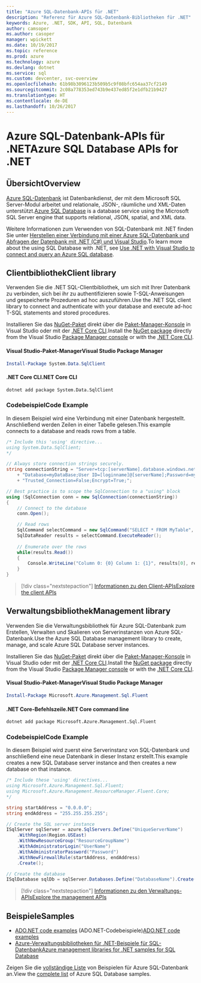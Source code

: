```yaml
---
title: "Azure SQL-Datenbank-APIs für .NET"
description: "Referenz für Azure SQL-Datenbank-Bibliotheken für .NET"
keywords: Azure, .NET, SDK, API, SQL, Datenbank
author: camsoper
ms.author: casoper
manager: wpickett
ms.date: 10/19/2017
ms.topic: reference
ms.prod: azure
ms.technology: azure
ms.devlang: dotnet
ms.service: sql
ms.custom: devcenter, svc-overview
ms.openlocfilehash: 61b98b3096123b509b5c9f08bfc654aa37cf2149
ms.sourcegitcommit: 2c08a778353ed743b9e437ed85f2e1dfb21b9427
ms.translationtype: HT
ms.contentlocale: de-DE
ms.lasthandoff: 10/26/2017
---
```

# <a name="azure-sql-database-apis-for-net"></a><span data-ttu-id="c2d4d-104">Azure SQL-Datenbank-APIs für .NET</span><span class="sxs-lookup"><span data-stu-id="c2d4d-104">Azure SQL Database APIs for .NET</span></span>

## <a name="overview"></a><span data-ttu-id="c2d4d-105">Übersicht</span><span class="sxs-lookup"><span data-stu-id="c2d4d-105">Overview</span></span>

<span data-ttu-id="c2d4d-106">[Azure SQL-Datenbank](https://docs.microsoft.com/azure/sql-database/sql-database-technical-overview) ist Datenbankdienst, der mit dem Microsoft SQL Server-Modul arbeitet und relationale, JSON-, räumliche und XML-Daten unterstützt.</span><span class="sxs-lookup"><span data-stu-id="c2d4d-106">[Azure SQL Database](https://docs.microsoft.com/azure/sql-database/sql-database-technical-overview) is a database service using the Microsoft SQL Server engine that supports relational, JSON, spatial, and XML data.</span></span> 

<span data-ttu-id="c2d4d-107">Weitere Informationen zum Verwenden von SQL-Datenbank mit .NET finden Sie unter [Herstellen einer Verbindung mit einer Azure SQL-Datenbank und Abfragen der Datenbank mit .NET (C#) und Visual Studio](https://docs.microsoft.com/azure/sql-database/sql-database-connect-query-dotnet-visual-studio).</span><span class="sxs-lookup"><span data-stu-id="c2d4d-107">To learn more about the using SQL Database with .NET, see [Use .NET with Visual Studio to connect and query an Azure SQL database](https://docs.microsoft.com/azure/sql-database/sql-database-connect-query-dotnet-visual-studio).</span></span>

## <a name="client-library"></a><span data-ttu-id="c2d4d-108">Clientbibliothek</span><span class="sxs-lookup"><span data-stu-id="c2d4d-108">Client library</span></span>

<span data-ttu-id="c2d4d-109">Verwenden Sie die .NET SQL-Clientbibliothek, um sich mit Ihrer Datenbank zu verbinden, sich bei ihr zu authentifizieren sowie T-SQL-Anweisungen und gespeicherte Prozeduren ad hoc auszuführen.</span><span class="sxs-lookup"><span data-stu-id="c2d4d-109">Use the .NET SQL client library to connect and authenticate with your database and execute ad-hoc T-SQL statements and stored procedures.</span></span>

<span data-ttu-id="c2d4d-110">Installieren Sie das [NuGet-Paket]( https://www.nuget.org/packages/System.Data.SqlClient) direkt über die [Paket-Manager-Konsole](https://docs.microsoft.com/nuget/tools/package-manager-console) in Visual Studio oder mit der [.NET Core CLI](https://docs.microsoft.com/dotnet/core/tools/dotnet-add-package).</span><span class="sxs-lookup"><span data-stu-id="c2d4d-110">Install the [NuGet package]( https://www.nuget.org/packages/System.Data.SqlClient) directly from the Visual Studio [Package Manager console](https://docs.microsoft.com/nuget/tools/package-manager-console) or with the [.NET Core CLI](https://docs.microsoft.com/dotnet/core/tools/dotnet-add-package).</span></span>

#### <a name="visual-studio-package-manager"></a><span data-ttu-id="c2d4d-111">Visual Studio-Paket-Manager</span><span class="sxs-lookup"><span data-stu-id="c2d4d-111">Visual Studio Package Manager</span></span>

```powershell
Install-Package System.Data.SqlClient
```

#### <a name="net-core-cli"></a><span data-ttu-id="c2d4d-112">.NET Core CLI</span><span class="sxs-lookup"><span data-stu-id="c2d4d-112">.NET Core CLI</span></span>

```bash
dotnet add package System.Data.SqlClient
```

### <a name="code-example"></a><span data-ttu-id="c2d4d-113">Codebeispiel</span><span class="sxs-lookup"><span data-stu-id="c2d4d-113">Code Example</span></span>

<span data-ttu-id="c2d4d-114">In diesem Beispiel wird eine Verbindung mit einer Datenbank hergestellt. Anschließend werden Zeilen in einer Tabelle gelesen.</span><span class="sxs-lookup"><span data-stu-id="c2d4d-114">This example connects to a database and reads rows from a table.</span></span>

```csharp
/* Include this 'using' directive...
using System.Data.SqlClient;
*/

// Always store connection strings securely. 
string connectionString = "Server=tcp:[serverName].database.windows.net;" 
    + "Database=myDataBase;User ID=[loginname]@[serverName];Password=myPassword;"
    + "Trusted_Connection=False;Encrypt=True;";

// Best practice is to scope the SqlConnection to a "using" block
using (SqlConnection conn = new SqlConnection(connectionString))
{
    // Connect to the database
    conn.Open();

    // Read rows
    SqlCommand selectCommand = new SqlCommand("SELECT * FROM MyTable", conn);
    SqlDataReader results = selectCommand.ExecuteReader();
    
    // Enumerate over the rows
    while(results.Read())
    {
        Console.WriteLine("Column 0: {0} Column 1: {1}", results[0], results[1]);
    }
}
```

> [!div class="nextstepaction"]
> [<span data-ttu-id="c2d4d-115">Informationen zu den Client-APIs</span><span class="sxs-lookup"><span data-stu-id="c2d4d-115">Explore the client APIs</span></span>](/dotnet/api/overview/azure/sql/client)

## <a name="management-library"></a><span data-ttu-id="c2d4d-116">Verwaltungsbibliothek</span><span class="sxs-lookup"><span data-stu-id="c2d4d-116">Management library</span></span>

<span data-ttu-id="c2d4d-117">Verwenden Sie die Verwaltungsbibliothek für Azure SQL-Datenbank zum Erstellen, Verwalten und Skalieren von Serverinstanzen von Azure SQL-Datenbank.</span><span class="sxs-lookup"><span data-stu-id="c2d4d-117">Use the Azure SQL Database management library to create, manage, and scale Azure SQL Database server instances.</span></span>

<span data-ttu-id="c2d4d-118">Installieren Sie das [NuGet-Paket](https://www.nuget.org/packages/Microsoft.Azure.Management.Sql.Fluent/) direkt über die [Paket-Manager-Konsole](https://docs.microsoft.com/nuget/tools/package-manager-console) in Visual Studio oder mit der [.NET Core CLI](https://docs.microsoft.com/dotnet/core/tools/dotnet-add-package).</span><span class="sxs-lookup"><span data-stu-id="c2d4d-118">Install the [NuGet package](https://www.nuget.org/packages/Microsoft.Azure.Management.Sql.Fluent/) directly from the Visual Studio [Package Manager console](https://docs.microsoft.com/nuget/tools/package-manager-console) or with the [.NET Core CLI](https://docs.microsoft.com/dotnet/core/tools/dotnet-add-package).</span></span>

#### <a name="visual-studio-package-manager"></a><span data-ttu-id="c2d4d-119">Visual Studio-Paket-Manager</span><span class="sxs-lookup"><span data-stu-id="c2d4d-119">Visual Studio Package Manager</span></span>

```powershell
Install-Package Microsoft.Azure.Management.Sql.Fluent
``` 

#### <a name="net-core-command-line"></a><span data-ttu-id="c2d4d-120">.NET Core-Befehlszeile</span><span class="sxs-lookup"><span data-stu-id="c2d4d-120">.NET Core command line</span></span>

```bash
dotnet add package Microsoft.Azure.Management.Sql.Fluent
```

### <a name="code-example"></a><span data-ttu-id="c2d4d-121">Codebeispiel</span><span class="sxs-lookup"><span data-stu-id="c2d4d-121">Code Example</span></span>

<span data-ttu-id="c2d4d-122">In diesem Beispiel wird zuerst eine Serverinstanz von SQL-Datenbank und anschließend eine neue Datenbank in dieser Instanz erstellt.</span><span class="sxs-lookup"><span data-stu-id="c2d4d-122">This example creates a new SQL Database server instance and then creates a new database on that instance.</span></span>

```csharp
/* Include these 'using' directives...
using Microsoft.Azure.Management.Sql.Fluent;
using Microsoft.Azure.Management.ResourceManager.Fluent.Core;
*/

string startAddress = "0.0.0.0";
string endAddress = "255.255.255.255";

// Create the SQL server instance
ISqlServer sqlServer = azure.SqlServers.Define("UniqueServerName")
    .WithRegion(Region.USEast)
    .WithNewResourceGroup("ResourceGroupName")
    .WithAdministratorLogin("UserName")
    .WithAdministratorPassword("Password")
    .WithNewFirewallRule(startAddress, endAddress)
    .Create();

// Create the database
ISqlDatabase sqlDb = sqlServer.Databases.Define("DatabaseName").Create();
```

> [!div class="nextstepaction"]
> [<span data-ttu-id="c2d4d-123">Informationen zu den Verwaltungs-APIs</span><span class="sxs-lookup"><span data-stu-id="c2d4d-123">Explore the management APIs</span></span>](/dotnet/api/overview/azure/sql/management)

## <a name="samples"></a><span data-ttu-id="c2d4d-124">Beispiele</span><span class="sxs-lookup"><span data-stu-id="c2d4d-124">Samples</span></span>

- <span data-ttu-id="c2d4d-125">[ADO.NET code examples](/dotnet/framework/data/adonet/ado-net-code-examples) (ADO.NET-Codebeispiele)</span><span class="sxs-lookup"><span data-stu-id="c2d4d-125">[ADO.NET code examples](/dotnet/framework/data/adonet/ado-net-code-examples)</span></span>
- [<span data-ttu-id="c2d4d-126">Azure-Verwaltungsbibliotheken für .NET-Beispiele für SQL-Datenbank</span><span class="sxs-lookup"><span data-stu-id="c2d4d-126">Azure management libraries for .NET samples for SQL Database</span></span>](/dotnet/azure/dotnet-sdk-azure-sql-database-samples)

<span data-ttu-id="c2d4d-127">Zeigen Sie die [vollständige Liste](https://azure.microsoft.com/en-us/resources/samples/?platform=dotnet&term=sql+database) von Beispielen für Azure SQL-Datenbank an.</span><span class="sxs-lookup"><span data-stu-id="c2d4d-127">View the [complete list](https://azure.microsoft.com/en-us/resources/samples/?platform=dotnet&term=sql+database) of Azure SQL Database samples.</span></span>


